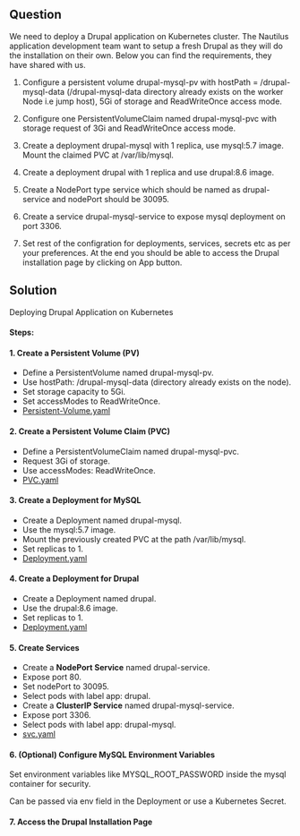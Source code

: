 ## Question
We need to deploy a Drupal application on Kubernetes cluster. The Nautilus application development team want to setup a fresh Drupal as they will do the installation on their own. Below you can find the requirements, they have shared with us.

1) Configure a persistent volume drupal-mysql-pv with hostPath = /drupal-mysql-data (/drupal-mysql-data directory already exists on the worker Node i.e jump host), 5Gi of storage and ReadWriteOnce access mode.

2) Configure one PersistentVolumeClaim named drupal-mysql-pvc with storage request of 3Gi and ReadWriteOnce access mode.

3) Create a deployment drupal-mysql with 1 replica, use mysql:5.7 image. Mount the claimed PVC at /var/lib/mysql.

4) Create a deployment drupal with 1 replica and use drupal:8.6 image.

4) Create a NodePort type service which should be named as drupal-service and nodePort should be 30095.

5) Create a service drupal-mysql-service to expose mysql deployment on port 3306.

6) Set rest of the configration for deployments, services, secrets etc as per your preferences. At the end you should be able to access the Drupal installation page by clicking on App button.

## Solution
Deploying Drupal Application on Kubernetes
#### Steps:
#### 1. Create a Persistent Volume (PV)
- Define a PersistentVolume named drupal-mysql-pv.
- Use hostPath: /drupal-mysql-data (directory already exists on the node).
- Set storage capacity to 5Gi.
- Set accessModes to ReadWriteOnce.
- [Persistent-Volume.yaml](./pv.yaml)

#### 2. Create a Persistent Volume Claim (PVC)
- Define a PersistentVolumeClaim named drupal-mysql-pvc.
- Request 3Gi of storage.
- Use accessModes: ReadWriteOnce.
- [PVC.yaml](./pvc.yaml)

#### 3. Create a Deployment for MySQL
- Create a Deployment named drupal-mysql.
- Use the mysql:5.7 image.
- Mount the previously created PVC at the path /var/lib/mysql.
- Set replicas to 1.
- [Deployment.yaml](./Deployment.yaml)

#### 4. Create a Deployment for Drupal
- Create a Deployment named drupal.
- Use the drupal:8.6 image.
- Set replicas to 1.
- [Deployment.yaml](./Deployment.yaml)

#### 5. Create Services
- Create a **NodePort Service** named drupal-service.
- Expose port 80.
- Set nodePort to 30095.
- Select pods with label app: drupal.
- Create a **ClusterIP Service** named drupal-mysql-service.
- Expose port 3306.
- Select pods with label app: drupal-mysql.
- [svc.yaml](./svc.yaml)

#### 6. (Optional) Configure MySQL Environment Variables
Set environment variables like MYSQL_ROOT_PASSWORD inside the mysql container for security.

Can be passed via env field in the Deployment or use a Kubernetes Secret.

#### 7. Access the Drupal Installation Page